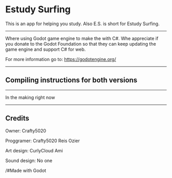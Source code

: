 # Estudy Surfing

This is an app for helping you study. Also E.S. is short for Estudy Surfing.
______________________________________________________________________________
Where using Godot game engine to make the with C#. Whe appreciate if you donate to the Godot Foundation so that they can keep updating the game engine and support C# for web.

For more information go to: <https://godotengine.org/>
______________________________________________________________________________

## Compiling instructions for both versions

______________________________________________________________________________

In the making right now

______________________________________________________________________________

## Credits

Owner:
Crafty5020

Proggramer:
Crafty5020
Reis
Ozier

Art design:
CurlyCloud
Ami

Sound design:
No one

/#Made with Godot
